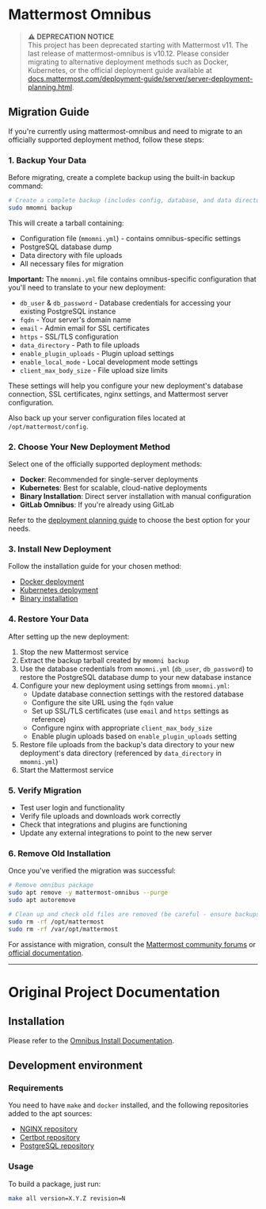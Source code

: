 # Mattermost Omnibus

> **⚠️ DEPRECATION NOTICE**  
> This project has been deprecated starting with Mattermost v11. The last release of mattermost-omnibus is v10.12. Please consider migrating to alternative deployment methods such as Docker, Kubernetes, or the official deployment guide available at [docs.mattermost.com/deployment-guide/server/server-deployment-planning.html](https://docs.mattermost.com/deployment-guide/server/server-deployment-planning.html).

## Migration Guide

If you're currently using mattermost-omnibus and need to migrate to an officially supported deployment method, follow these steps:

### 1. Backup Your Data

Before migrating, create a complete backup using the built-in backup command:

```bash
# Create a complete backup (includes config, database, and data directory)
sudo mmomni backup
```

This will create a tarball containing:
- Configuration file (`mmomni.yml`) - contains omnibus-specific settings
- PostgreSQL database dump  
- Data directory with file uploads
- All necessary files for migration

**Important:** The `mmomni.yml` file contains omnibus-specific configuration that you'll need to translate to your new deployment:
- `db_user` & `db_password` - Database credentials for accessing your existing PostgreSQL instance
- `fqdn` - Your server's domain name
- `email` - Admin email for SSL certificates
- `https` - SSL/TLS configuration
- `data_directory` - Path to file uploads
- `enable_plugin_uploads` - Plugin upload settings
- `enable_local_mode` - Local development mode settings
- `client_max_body_size` - File upload size limits

These settings will help you configure your new deployment's database connection, SSL certificates, nginx settings, and Mattermost server configuration.

Also back up your server configuration files located at `/opt/mattermost/config`.

### 2. Choose Your New Deployment Method

Select one of the officially supported deployment methods:

- **Docker**: Recommended for single-server deployments
- **Kubernetes**: Best for scalable, cloud-native deployments  
- **Binary Installation**: Direct server installation with manual configuration
- **GitLab Omnibus**: If you're already using GitLab

Refer to the [deployment planning guide](https://docs.mattermost.com/deployment-guide/server/server-deployment-planning.html) to choose the best option for your needs.

### 3. Install New Deployment

Follow the installation guide for your chosen method:

- [Docker deployment](https://docs.mattermost.com/install/install-docker.html)
- [Kubernetes deployment](https://docs.mattermost.com/install/install-kubernetes.html)
- [Binary installation](https://docs.mattermost.com/install/install-ubuntu.html)

### 4. Restore Your Data

After setting up the new deployment:

1. Stop the new Mattermost service
2. Extract the backup tarball created by `mmomni backup`
3. Use the database credentials from `mmomni.yml` (`db_user`, `db_password`) to restore the PostgreSQL database dump to your new database instance
4. Configure your new deployment using settings from `mmomni.yml`:
   - Update database connection settings with the restored database
   - Configure the site URL using the `fqdn` value
   - Set up SSL/TLS certificates (use `email` and `https` settings as reference)
   - Configure nginx with appropriate `client_max_body_size`
   - Enable plugin uploads based on `enable_plugin_uploads` setting
5. Restore file uploads from the backup's data directory to your new deployment's data directory (referenced by `data_directory` in `mmomni.yml`)
6. Start the Mattermost service

### 5. Verify Migration

- Test user login and functionality
- Verify file uploads and downloads work correctly
- Check that integrations and plugins are functioning
- Update any external integrations to point to the new server

### 6. Remove Old Installation

Once you've verified the migration was successful:

```bash
# Remove omnibus package
sudo apt remove -y mattermost-omnibus --purge
sudo apt autoremove

# Clean up and check old files are removed (be careful - ensure backups are safe first)
sudo rm -rf /opt/mattermost
sudo rm -rf /var/opt/mattermost
```

For assistance with migration, consult the [Mattermost community forums](https://forum.mattermost.com/) or [official documentation](https://docs.mattermost.com/).

---

# Original Project Documentation

## Installation

Please refer to the [Omnibus Install
Documentation](https://docs.mattermost.com/install/mattermost-omnibus.html).

## Development environment

### Requirements

You need to have `make` and `docker` installed, and the following
repositories added to the apt sources:

 - [NGINX repository](https://www.nginx.com/resources/wiki/start/topics/tutorials/install/#official-debian-ubuntu-packages)
 - [Certbot repository](https://certbot.eff.org/lets-encrypt/ubuntubionic-nginx.html)
 - [PostgreSQL repository](https://wiki.postgresql.org/wiki/Apt)

### Usage

To build a package, just run:

```sh
make all version=X.Y.Z revision=N
```
